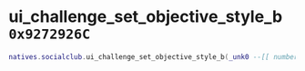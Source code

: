 # ui_challenge_set_objective_style_b `0x9272926C`

```lua
natives.socialclub.ui_challenge_set_objective_style_b(_unk0 --[[ number ]], _unk1 --[[ number ]], _unk2 --[[ number ]])
```